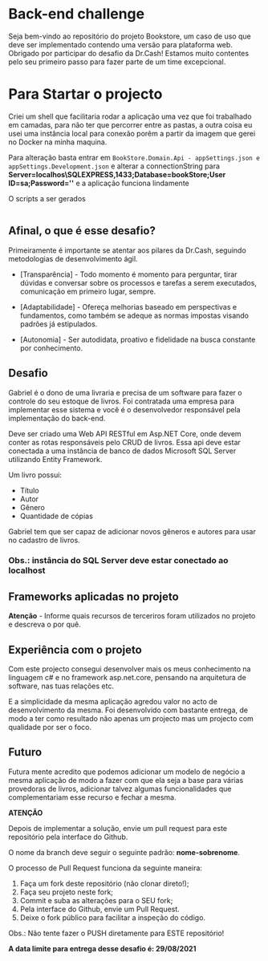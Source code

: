 # Back-end challenge

Seja bem-vindo ao repositório do projeto Bookstore, um caso de uso que deve ser implementado contendo uma versão para plataforma web. Obrigado por participar do desafio da Dr.Cash! Estamos muito contentes pelo seu primeiro passo para fazer parte de um time excepcional.

# Para Startar o projecto

Criei um shell que facilitaria rodar a aplicação uma vez que foi trabalhado em camadas, para não ter que percorrer entre as pastas,
a outra coisa eu usei uma instância local para conexão porêm a partir da imagem que gerei no Docker na minha maquina.

Para alteração basta entrar em `BookStore.Domain.Api - appSettings.json e appSettings.Development.json` e alterar a connectionString para
**Server=localhos\\SQLEXPRESS,1433;Database=bookStore;User ID=sa;Password=''** e a aplicação funciona lindamente

O scripts a ser gerados

```bash

```

## Afinal, o que é esse desafio?

Primeiramente é importante se atentar aos pilares da Dr.Cash, seguindo metodologias de desenvolvimento ágil.

- [Transparência] - Todo momento é momento para perguntar, tirar dúvidas e conversar sobre os processos e tarefas a serem executados, comunicação em primeiro lugar, sempre.

- [Adaptabilidade] - Ofereça melhorias baseado em perspectivas e fundamentos, como também se adeque as normas impostas visando padrões já estipulados.

- [Autonomia] - Ser autodidata, proativo e fidelidade na busca constante por conhecimento.

## Desafio

Gabriel é o dono de uma livraria e precisa de um software para fazer o controle do seu estoque de livros. Foi contratada uma empresa para implementar esse sistema e você é o desenvolvedor responsável pela implementação do back-end.

Deve ser criado uma Web API RESTful em Asp.NET Core, onde devem conter as rotas responsáveis pelo CRUD de livros. Essa api deve estar conectada a uma instância de banco de dados Microsoft SQL Server utilizando Entity Framework.

Um livro possui:

- Título
- Autor
- Gênero
- Quantidade de cópias

Gabriel tem que ser capaz de adicionar novos gêneros e autores para usar no cadastro de livros.

### Obs.: instância do SQL Server deve estar conectado ao localhost

## Frameworks aplicadas no projeto

**Atenção** - Informe quais recursos de terceriros foram utilizados no projeto e descreva o por quê.

## Experiência com o projeto

Com este projecto consegui desenvolver mais os meus conhecimento na linguagem c# e no framework asp.net.core,
pensando na arquitetura de software, nas tuas relações etc.

E a simplicidade da mesma aplicação agredou valor no acto de desenvolvimento da mesma.
Foi desenvolvido com bastante entrega, de modo a ter como resultado não apenas um projecto mas
um projecto com qualidade por ser o foco.

## Futuro

Futura mente acredito que podemos adicionar um modelo de negócio a mesma aplicação de modo a fazer com que ela seja a base para
várias provedoras de livros, adicionar talvez algumas funcionalidades que complementariam esse recurso e fechar a mesma.

**ATENÇÃO**

Depois de implementar a solução, envie um pull request para este repositório pela interface do Github.

O nome da branch deve seguir o seguinte padrão: **nome-sobrenome**.

O processo de Pull Request funciona da seguinte maneira:

1. Faça um fork deste repositório (não clonar direto!);
2. Faça seu projeto neste fork;
3. Commit e suba as alterações para o SEU fork;
4. Pela interface do Github, envie um Pull Request.
5. Deixe o fork público para facilitar a inspeção do código.

Obs.: Não tente fazer o PUSH diretamente para ESTE repositório!

**A data limite para entrega desse desafio é: 29/08/2021**
